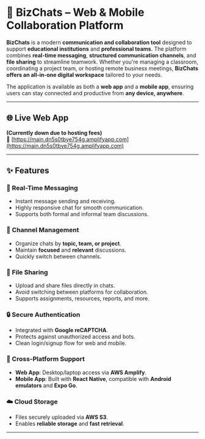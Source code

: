 # 📘 BizChats – Web & Mobile Collaboration Platform

**BizChats** is a modern **communication and collaboration tool** designed to support **educational institutions** and **professional teams**. The platform combines **real-time messaging**, **structured communication channels**, and **file sharing** to streamline teamwork. Whether you're managing a classroom, coordinating a project team, or hosting remote business meetings, **BizChats offers an all-in-one digital workspace** tailored to your needs.

The application is available as both a **web app** and a **mobile app**, ensuring users can stay connected and productive from **any device, anywhere**.

---

## 🌐 Live Web App  
**(Currently down due to hosting fees)**  
🔗 [https://main.dn5s0tbye754g.amplifyapp.com](https://main.dn5s0tbye754g.amplifyapp.com)

---

## ✨ Features

### 💬 Real-Time Messaging
- Instant message sending and receiving.
- Highly responsive chat for smooth communication.
- Supports both formal and informal team discussions.

### 🧵 Channel Management
- Organize chats by **topic, team, or project**.
- Maintain **focused** and **relevant** discussions.
- Quickly switch between channels.

### 📂 File Sharing
- Upload and share files directly in chats.
- Avoid switching between platforms for collaboration.
- Supports assignments, resources, reports, and more.

### 🔒 Secure Authentication
- Integrated with **Google reCAPTCHA**.
- Protects against unauthorized access and bots.
- Clean login/signup flow for web and mobile.

### 📱 Cross-Platform Support
- **Web App**: Desktop/laptop access via **AWS Amplify**.
- **Mobile App**: Built with **React Native**, compatible with **Android emulators** and **Expo Go**.

### ☁️ Cloud Storage
- Files securely uploaded via **AWS S3**.
- Enables **reliable storage** and **fast retrieval**.

---
